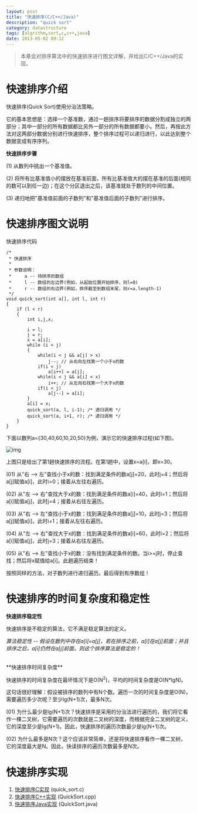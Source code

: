 ```yaml
---
layout: post
title: "快速排序(C/C++/Java)"
description: "quick sort"
category: datastructure
tags: [algrithm,sort,c,c++,java]
date: 2013-05-02 09:12
---
```




> 本章会对排序算法中的快速排序进行图文详解，并给出C/C++/Java的实现。

# 快速排序介绍

快速排序(Quick Sort)使用分治法策略。

它的基本思想是：选择一个基准数，通过一趟排序将要排序的数据分割成独立的两部分；其中一部分的所有数据都比另外一部分的所有数据都要小。然后，再按此方法对这两部分数据分别进行快速排序，整个排序过程可以递归进行，以此达到整个数据变成有序序列。

**快速排序步骤**

(1) 从数列中挑出一个基准值。

(2) 将所有比基准值小的摆放在基准前面，所有比基准值大的摆在基准的后面(相同的数可以到任一边)；在这个分区退出之后，该基准就处于数列的中间位置。

(3) 递归地把"基准值前面的子数列"和"基准值后面的子数列"进行排序。



# 快速排序图文说明

快速排序代码

    /*
     * 快速排序
     *
     * 参数说明：
     *     a -- 待排序的数组
     *     l -- 数组的左边界(例如，从起始位置开始排序，则l=0)
     *     r -- 数组的右边界(例如，排序截至到数组末尾，则r=a.length-1)
     */
    void quick_sort(int a[], int l, int r)
    {
        if (l < r)
        {
            int i,j,x;

            i = l;
            j = r;
            x = a[i];
            while (i < j)
            {
                while(i < j && a[j] > x)
                    j--; // 从右向左找第一个小于x的数
                if(i < j)
                    a[i++] = a[j];
                while(i < j && a[i] < x)
                    i++; // 从左向右找第一个大于x的数
                if(i < j)
                    a[j--] = a[i];
            }
            a[i] = x;
            quick_sort(a, l, i-1); /* 递归调用 */
            quick_sort(a, i+1, r); /* 递归调用 */
        }
    }

下面以数列a={30,40,60,10,20,50}为例，演示它的快速排序过程(如下图)。

![img](/media/pic/datastruct_algrithm/algrithm/quick_01.jpg)

上图只是给出了第1趟快速排序的流程。在第1趟中，设置x=a[i]，即x=30。

(01) 从"右 -->  左"查找小于x的数：找到满足条件的数a[j]=20，此时j=4；然后将a[j]赋值a[i]，此时i=0；接着从左往右遍历。

(02) 从"左 -->  右"查找大于x的数：找到满足条件的数a[i]=40，此时i=1；然后将a[i]赋值a[j]，此时j=4；接着从右往左遍历。

(03) 从"右 -->  左"查找小于x的数：找到满足条件的数a[j]=10，此时j=3；然后将a[j]赋值a[i]，此时i=1；接着从左往右遍历。

(04) 从"左 -->  右"查找大于x的数：找到满足条件的数a[i]=60，此时i=2；然后将a[i]赋值a[j]，此时j=3；接着从右往左遍历。

(05) 从"右 -->  左"查找小于x的数：没有找到满足条件的数。当i>=j时，停止查找；然后将x赋值给a[i]。此趟遍历结束！

按照同样的方法，对子数列进行递归遍历。最后得到有序数组！



# 快速排序的时间复杂度和稳定性

**快速排序稳定性**

快速排序是不稳定的算法，它不满足稳定算法的定义。

*算法稳定性 -- 假设在数列中存在a[i]=a[j]，若在排序之前，a[i]在a[j]前面；并且排序之后，a[i]仍然在a[j]前面。则这个排序算法是稳定的！*

<br/>
**快速排序时间复杂度**

快速排序的时间复杂度在最坏情况下是O(N<sup>2</sup>)，平均的时间复杂度是O(N*lgN)。

这句话很好理解：假设被排序的数列中有N个数。遍历一次的时间复杂度是O(N)，需要遍历多少次呢？至少lg(N+1)次，最多N次。

(01) 为什么最少是lg(N+1)次？快速排序是采用的分治法进行遍历的，我们将它看作一棵二叉树，它需要遍历的次数就是二叉树的深度，而根据完全二叉树的定义，它的深度至少是lg(N+1)。因此，快速排序的遍历次数最少是lg(N+1)次。

(02) 为什么最多是N次？这个应该非常简单，还是将快速排序看作一棵二叉树，它的深度最大是N。因此，快读排序的遍历次数最多是N次。



# 快速排序实现

1. [快速排序C实现][link_qucksortsort_c] (quick_sort.c)
2. [快速排序C++实现][link_qucksortsort_cplus] (QuickSort.cpp)
3. [快速排序Java实现][link_qucksortsort_java] (QuickSort.java)

[link_qucksortsort_c]: https://github.com/wangkuiwu/datastructs_and_algorithm/blob/master/source/algrightm/sort/quick_sort/c/quick_sort.c
[link_qucksortsort_cplus]: https://github.com/wangkuiwu/datastructs_and_algorithm/blob/master/source/algrightm/sort/quick_sort/cplus/QuickSort.cpp
[link_qucksortsort_java]: https://github.com/wangkuiwu/datastructs_and_algorithm/blob/master/source/algrightm/sort/quick_sort/java/QuickSort.java
